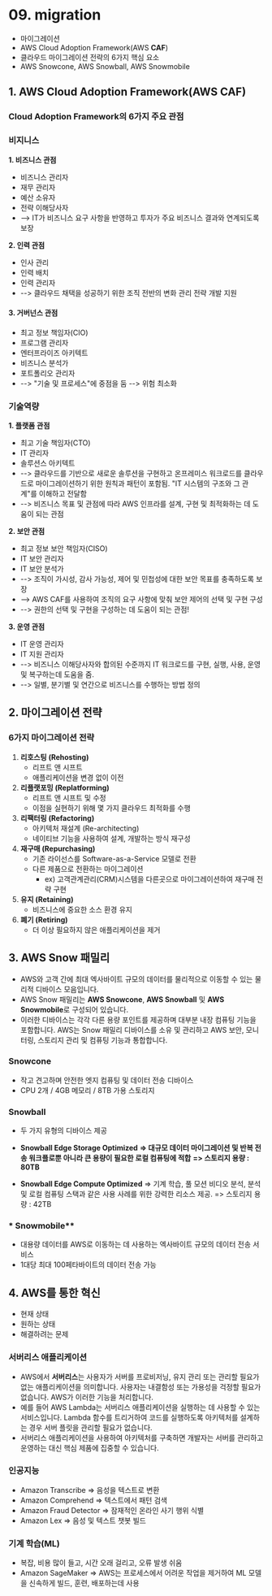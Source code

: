 # 09. migration

- 마이그레이션
- AWS Cloud Adoption Framework(AWS **CAF**)
- 클라우드 마이그레이션 전략의 6가지 핵심 요소
- AWS Snowcone, AWS Snowball, AWS Snowmobile



## 1. AWS Cloud Adoption Framework(AWS CAF)

### **Cloud Adoption Framework의 6가지 주요 관점**

### 비지니스

**1. 비즈니스 관점**

- 비즈니스 관리자
- 재무 관리자
- 예산 소유자
- 전략 이해당사자
- --> IT가 비즈니스 요구 사항을 반영하고 투자가 주요 비즈니스 결과와 연계되도록 보장

**2. 인력 관점**

- 인사 관리
- 인력 배치
- 인력 관리자
- --> 클라우드 채택을 성공하기 위한 조직 전반의 변화 관리 전략 개발 지원 

#### **3. 거버넌스 관점**

- 최고 정보 책임자(CIO)
- 프로그램 관리자
- 엔터프라이즈 아키텍트
- 비즈니스 분석가
- 포트폴리오 관리자
- --> "기술 및 프로세스"에 중점을 둠 --> 위험 최소화

### 기술역량

**1. 플랫폼 관점**

- 최고 기술 책임자(CTO)
- IT 관리자
- 솔루션스 아키텍트
- --> 클라우드를 기반으로 새로운 솔루션을 구현하고 온프레미스 워크로드를 클라우드로 마이그레이션하기 위한 원칙과 패턴이 포함됨. "IT 시스템의 구조와 그 관계"를 이해하고 전달함
- --> 비즈니스 목표 및 관점에 따라 AWS 인프라를 설계, 구현 및 최적화하는 데 도움이 되는 관점

 

**2. 보안 관점**

- 최고 정보 보안 책임자(CISO)
- IT 보안 관리자
- IT 보안 분석가
- --> 조직이 가시성, 감사 가능성, 제어 및 민첩성에 대한 보안 목표를 충족하도록 보장
- --> AWS CAF를 사용하여 조직의 요구 사항에 맞춰 보안 제어의 선택 및 구현 구성
- --> 권한의 선택 및 구현을 구성하는 데 도움이 되는 관점!

**3. 운영 관점**

- IT 운영 관리자
- IT 지원 관리자
- --> 비즈니스 이해당사자와 합의된 수준까지 IT 워크로드를 구현, 실행, 사용, 운영 및 복구하는데 도움을 줌.
- --> 일별, 분기별 및 연간으로 비즈니스를 수행하는 방법 정의





## 2. 마이그레이션 전략

### **6가지 마이그레이션 전략**

1. **리호스팅 (Rehosting)**
   - 리프트 앤 시프트
   - 애플리케이션을 변경 없이 이전
2. **리플랫포밍 (Replatforming)**
   - 리프트 앤 시프트 및 수정
   - 이점을 실현하기 위해 몇 가지 클라우드 최적화를 수행
3. **리팩터링 (Refactoring)** 
   - 아키텍처 재설계 (Re-architecting)
   - 네이티브 기능을 사용하여 설계, 개발하는 방식 재구성
4. **재구매 (Repurchasing)**
   - 기존 라이선스를 Software-as-a-Service 모델로 전환
   - 다른 제품으로 전환하는 마이그레이션
     - ex) 고객관계관리(CRM)시스템을 다른곳으로 마이그레이션하여 재구매 전략 구현
5. **유지 (Retaining)**
   - 비즈니스에 중요한 소스 환경 유지
6. **폐기 (Retiring)**
   - 더 이상 필요하지 않은 애플리케이션을 제거



## 3. AWS Snow 패밀리

- AWS와 고객 간에 최대 엑사바이트 규모의 데이터를 물리적으로 이동할 수 있는 물리적 디바이스 모음입니다. 
- AWS Snow 패밀리는 **AWS Snowcone**, **AWS Snowball** 및 **AWS Snowmobile**로 구성되어 있습니다.
- 이러한 디바이스는 각각 다른 용량 포인트를 제공하며 대부분 내장 컴퓨팅 기능을 포함합니다. AWS는 Snow 패밀리 디바이스를 소유 및 관리하고 AWS 보안, 모니터링, 스토리지 관리 및 컴퓨팅 기능과 통합합니다.  

### **Snowcone**

- 작고 견고하며 안전한 엣지 컴퓨팅 및 데이터 전송 디바이스
- CPU 2개 / 4GB 메모리 / 8TB 가용 스토리지

### **Snowball**

- 두 가지 유형의 디바이스 제공

- **Snowball Edge Storage Optimized**
  **=> 대규모 데이터 마이그레이션 및 반복 전송 워크플로뿐 아니라 큰 용량이 필요한 로컬 컴퓨팅에 적합**
  **=> 스토리지 용량 : 80TB**

  

- **Snowball Edge Compute Optimized**
  => 기계 학습, 풀 모션 비디오 분석, 분석 및 로컬 컴퓨팅 스택과 같은 사용 사례를 위한 강력한 리소스 제공.
  => 스토리지 용량 : 42TB 

### * Snowmobile**

- 대용량 데이터를 AWS로 이동하는 데 사용하는 엑사바이트 규모의 데이터 전송 서비스
- 1대당 최대 100페타바이트의 데이터 전송 가능

 



## 4. AWS를 통한 혁신

- 현재 상태
- 원하는 상태
- 해결하려는 문제



### 서버리스 애플리케이션

- AWS에서 **서버리스**는 사용자가 서버를 프로비저닝, 유지 관리 또는 관리할 필요가 없는 애플리케이션을 의미합니다. 사용자는 내결함성 또는 가용성을 걱정할 필요가 없습니다. AWS가 이러한 기능을 처리합니다.
- 예를 들어 AWS Lambda는 서버리스 애플리케이션을 실행하는 데 사용할 수 있는 서비스입니다. Lambda 함수를 트리거하여 코드를 실행하도록 아키텍처를 설계하는 경우 서버 플릿을 관리할 필요가 없습니다.
- 서버리스 애플리케이션을 사용하여 아키텍처를 구축하면 개발자는 서버를 관리하고 운영하는 대신 핵심 제품에 집중할 수 있습니다.

### **인공지능**

- Amazon Transcribe => 음성을 텍스트로 변환
- Amazon Comprehend => 텍스트에서 패턴 검색
- Amazon Fraud Detector => 잠재적인 온라인 사기 행위 식별
- Amazon Lex => 음성 및 텍스트 챗봇 빌드

### **기계 학습(ML)**

- 복잡, 비용 많이 들고, 시간 오래 걸리고, 오류 발생 쉬움
- Amazon SageMaker
  => AWS는 프로세스에서 어려운 작업을 제거하여 ML 모델을 신속하게 빌드, 훈련, 배포하는데 사용
